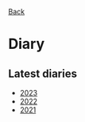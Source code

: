 [Back](./README.md)

# Diary

<!-- 

Previous commits (2021 and 2022) were dry and did not explain what happened.
Now I want to have a better git history: 

git log --pretty=format:'%C(yellow)%h %Cblue%ad %Cgreen%d %Creset%s' --date=short

Example:

```
43c4aae 2022-12-06  (HEAD -> master, origin/master) 12/03 notes. Includes move of Myrmecocystus Kennedyi (84)
985ea24 2022-11-30  updating notes
43579c2 2022-11-29  updating colonies
69dd28f 2022-11-28  updating notes
f1a937f 2022-11-20  updating notes
cc57c72 2022-11-19  updating notes
217310f 2022-11-19  updating colonies numbers
```

Example for future commits:

All keys are using backticks.
Valid keys are:
* `move` of colony1, colony2 and colony3
* `death` of colony1, colony2 and colony3
* `acquisition` of colony1, colony2 and colony3
* `sell` of colony1, colony2 and colony3
* `preservation` of colony1, colony2 and colony3
* `diapause` (no listed colonies)
* `clean` of colony1, colony2 and colony3 (just for major cleaning)
* `event` (for non covered keys. For example when PG&E put the electricity down for 8hs)
* `organize` (for work related to this repository; example if I add a file, if I restructure, etc)

If a colony or colonies have been moved:
* git commit -m '12/03 notes. Includes `move` of Myrmecocystus Kennedyi (84)'
* git commit -m '12/03 notes. Includes `move` of Myrmecocystus Kennedyi (84) and Acromyrmex Versicolor, colony (C5)'

If a colony has been moved and a queen or colony were found dead:
* git commit -m '12/03 notes. Includes `move` of Myrmecocystus Kennedyi (84), `death` of Acromyrmex Versicolor, colony (C5)'
* git commit -m '12/03 notes. Includes `move` of Myrmecocystus Kennedyi (84), `death` of Acromyrmex Versicolor, colony (C5) and Aphaenogaster Occidentalis (80)'

If a colony has been moved and a new queen or colony were acquired:
* git commit -m '12/03 notes. Includes `move` of Myrmecocystus Kennedyi (84), `acquisition` of Acromyrmex Versicolor, colony (C5)'
* git commit -m '12/03 notes. Includes `move` of Myrmecocystus Kennedyi (84), `acquisition` of Acromyrmex Versicolor, colony (C5) and Aphaenogaster Occidentalis (80)'

When colonies enter to diapause:
* git commit -m '12/03 notes. Includes `diapause`'

Example of repo work (aka, organize):
* git commit -m '`organize` adding diary for 2023'   


-->

## Latest diaries

* [2023](./diary-2023.md)
* [2022](./diary-2022.md)
* [2021](./diary-2021.md)